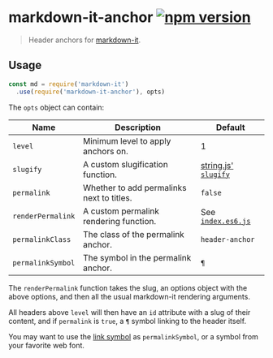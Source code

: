 # markdown-it-anchor [![npm version](http://img.shields.io/npm/v/markdown-it-anchor.svg?style=flat-square)](https://www.npmjs.org/package/markdown-it-anchor)

> Header anchors for [markdown-it].

[markdown-it]: https://github.com/markdown-it/markdown-it/tree/master

Usage
-----

```js
const md = require('markdown-it')
  .use(require('markdown-it-anchor'), opts)
```

The `opts` object can contain:

Name              | Description                               | Default
------------------|-------------------------------------------|------------------------------------
`level`           | Minimum level to apply anchors on.        | 1
`slugify`         | A custom slugification function.          | [string.js' `slugify`][slugify]
`permalink`       | Whether to add permalinks next to titles. | `false`
`renderPermalink` | A custom permalink rendering function.    | See [`index.es6.js`](index.es6.js)
`permalinkClass`  | The class of the permalink anchor.        | `header-anchor`
`permalinkSymbol` | The symbol in the permalink anchor.       | `¶`

[slugify]: http://stringjs.com/#methods/slugify

The `renderPermalink` function takes the slug, an options object with
the above options, and then all the usual markdown-it rendering
arguments.

All headers above `level` will then have an `id` attribute with a slug
of their content, and if `permalink` is `true`, a `¶` symbol linking to
the header itself.

You may want to use the [link symbol](http://graphemica.com/🔗) as
`permalinkSymbol`, or a symbol from your favorite web font.
